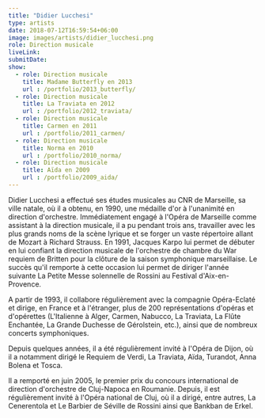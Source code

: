 ```yaml
---
title: "Didier Lucchesi"
type: artists
date: 2018-07-12T16:59:54+06:00
image: images/artists/didier_lucchesi.png
role: Direction musicale
liveLink: 
submitDate: 
show:
  - role: Direction musicale
    title: Madame Butterfly en 2013
    url : /portfolio/2013_butterfly/
  - role: Direction musicale
    title: La Traviata en 2012
    url : /portfolio/2012_traviata/
  - role: Direction musicale
    title: Carmen en 2011
    url : /portfolio/2011_carmen/
  - role: Direction musicale
    title: Norma en 2010
    url : /portfolio/2010_norma/
  - role: Direction musicale
    title: Aïda en 2009
    url : /portfolio/2009_aida/
---
```


Didier Lucchesi a effectué ses études musicales au CNR de Marseille, sa ville natale, où il a obtenu, en 1990, une médaille d'or à l'unanimité en direction d'orchestre. Immédiatement engagé à l'Opéra de Marseille comme assistant à la direction musicale, il a pu pendant trois ans, travailler avec les plus grands noms de la scène lyrique et se forger un vaste répertoire allant de Mozart à Richard Strauss. En 1991, Jacques Karpo lui permet de débuter en lui confiant la direction musicale de l'orchestre de chambre du War requiem de Britten pour la clôture de la saison symphonique marseillaise. Le succès qu'il remporte à cette occasion lui permet de diriger l'année suivante La Petite Messe solennelle de Rossini au Festival d'Aix-en-Provence.

A partir de 1993, il collabore régulièrement avec la compagnie Opéra-Eclaté et dirige, en France et à l'étranger, plus de 200 représentations d'opéras et d'opérettes (L'Italienne à Alger, Carmen, Nabucco, La Traviata, La Flûte Enchantée, La Grande Duchesse de Gérolstein, etc.), ainsi que de nombreux concerts symphoniques.

Depuis quelques années, il a été régulièrement invité à l'Opéra de Dijon, où il a notamment dirigé le Requiem de Verdi, La Traviata, Aïda, Turandot, Anna Bolena et Tosca.

Il a remporté en juin 2005, le premier prix du concours international de direction d'orchestre de Cluj-Napoca en Roumanie. Depuis, il est régulièrement invité à l'Opéra national de Cluj, où il a dirigé, entre autres, La Cenerentola et Le Barbier de Séville de Rossini ainsi que Bankban de Erkel.
